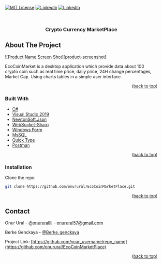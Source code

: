 <div id="top"></div>




<!-- PROJECT SHIELDS -->
<!--
*** I'm using markdown "reference style" links for readability.
*** Reference links are enclosed in brackets [ ] instead of parentheses ( ).
*** See the bottom of this document for the declaration of the reference variables
*** for contributors-url, forks-url, etc. This is an optional, concise syntax you may use.
*** https://www.markdownguide.org/basic-syntax/#reference-style-links
-->
<!-- [![Contributors][contributors-shield]][contributors-url] -->
[![MIT License][license-shield]][license-url]
[![LinkedIn][linkedin-shield]][linkedin-url]
[![LinkedIn][linkedin-shield]][linkedin-url2]




<!-- PROJECT LOGO -->
<br />
<div align="center">
<!--   <a href="https://github.com/othneildrew/Best-README-Template">
    <img src="images/logo.png" alt="Logo" width="80" height="80"> -->
  </a>

  <h3 align="center">Crypto Currency MarketPlace</h3>
</div>



<!-- TABLE OF CONTENTS -->
<!-- <details>
  <summary>Table of Contents</summary>
  <ol>
    <li>
      <a href="#about-the-project">About The Project</a>
      <ul>
        <li><a href="#built-with">Built With</a></li>
      </ul>
    </li>
    <li>
      <a href="#getting-started">Getting Started</a>
    </li>
    <li><a href="#contact">Contact</a></li>
<!--     <li><a href="#acknowledgments">Acknowledgments</a></li> -->
  </ol>
</details> 



<!-- ABOUT THE PROJECT -->
## About The Project

[![Product Name Screen Shot][product-screenshot]](https://example.com)

EcoCoinMarket is a desktop application which provide data about 100 crypto coin such as real time price, daily price, 24H change percentages, Market Cap. Using charts tables in a simple user interface. 

<p align="right">(<a href="#top">back to top</a>)</p>



### Built With


* [C#](https://docs.microsoft.com/tr-tr/dotnet/csharp/)
* [Visual Studio 2019](https://docs.microsoft.com/tr-tr/visualstudio/releases/2019/release-notes)
* [NewtonSoft.Json](https://www.nuget.org/packages/Newtonsoft.Json/)
* [WebSocket-Sharp](https://github.com/sta/websocket-sharp)
* [Windows Form](https://docs.microsoft.com/tr-tr/visualstudio/ide/step-1-create-a-windows-forms-application-project?view=vs-2022)
* [MsSQL](https://www.microsoft.com/tr-tr/sql-server/sql-server-2019)
* [Quick Type](https://quicktype.io)
* [Postman](https://www.postman.com)

<p align="right">(<a href="#top">back to top</a>)</p>



<!-- GETTING STARTED -->
<!-- ## Getting Started

This is an example of how you may give instructions on setting up your project locally.
To get a local copy up and running follow these simple example steps.

### Prerequisites

This is an example of how to list things you need to use the software and how to install them.
* npm
  ```sh
  npm install npm@latest -g ```-->

 ### Installation

  Clone the repo
   ```sh
   git clone https://github.com/onurural/EcoCoinMarketPlace.git
   ```

<p align="right">(<a href="#top">back to top</a>)</p>



<!-- USAGE EXAMPLES -->
<!-- ## Usage

Use this space to show useful examples of how a project can be used. Additional screenshots, code examples and demos work well in this space. You may also link to more resources.

_For more examples, please refer to the [Documentation](https://example.com)_

<p align="right">(<a href="#top">back to top</a>)</p> --> 



<!-- ROADMAP -->
<!-- ## Roadmap

- [x] Add Changelog
- [x] Add back to top links
- [ ] Add Additional Templates w/ Examples
- [ ] Add "components" document to easily copy & paste sections of the readme
- [ ] Multi-language Support
    - [ ] Chinese
    - [ ] Spanish

See the [open issues](https://github.com/othneildrew/Best-README-Template/issues) for a full list of proposed features (and known issues).

<p align="right">(<a href="#top">back to top</a>)</p> -->



<!-- CONTRIBUTING -->




<!-- LICENSE -->
<!-- ## License

Distributed under the MIT License. See `LICENSE.txt` for more information.

<p align="right">(<a href="#top">back to top</a>)</p> -->



<!-- CONTACT -->
## Contact

Onur Ural - [@onururallll](https://twitter.com/onururalll) - onurural57@gmail.com

Berke Genckaya - [@Berke_genckaya](https://twitter.com/Berke_genckaya) 

Project Link: [https://github.com/your_username/repo_name](https://github.com/onurural/EcoCoinMarketPlace)

<p align="right">(<a href="#top">back to top</a>)</p>





<!-- MARKDOWN LINKS & IMAGES -->
<!-- https://www.markdownguide.org/basic-syntax/#reference-style-links -->
[contributors-shield]: https://img.shields.io/github/contributors/othneildrew/Best-README-Template.svg?style=for-the-badge
[contributors-url]: https://github.com/onurural/EcoCoinMarketPlace/graphs/contributors
[forks-shield]: https://img.shields.io/github/forks/othneildrew/Best-README-Template.svg?style=for-the-badge
[forks-url]: https://github.com/othneildrew/Best-README-Template/network/members
[stars-shield]: https://img.shields.io/github/stars/othneildrew/Best-README-Template.svg?style=for-the-badge
[stars-url]: https://github.com/othneildrew/Best-README-Template/stargazers
[issues-shield]: https://img.shields.io/github/issues/othneildrew/Best-README-Template.svg?style=for-the-badge
[issues-url]: https://github.com/othneildrew/Best-README-Template/issues
[license-shield]: https://img.shields.io/github/license/othneildrew/Best-README-Template.svg?style=for-the-badge
[license-url]: https://github.com/othneildrew/Best-README-Template/blob/master/LICENSE.txt
[linkedin-shield]: https://img.shields.io/badge/-LinkedIn-black.svg?style=for-the-badge&logo=linkedin&colorB=555
[linkedin-url]: https://www.linkedin.com/in/onur-ural-528b3b1b0/
[linkedin-url2]: https://www.linkedin.com/in/berke-gençkaya-791423189/
<!-- [product-screenshot]: images/screenshot.png TODO -->
